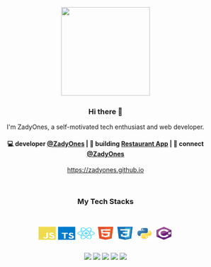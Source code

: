 <p align='center'>
<img src="https://media.giphy.com/media/WFZvB7VIXBgiz3oDXE/giphy.gif" width="200" height="200" frameBorder="0" class="giphy-embed" allowFullScreen></img></p>

<h3 align="center"> Hi there 👋</h3>

<p align="center">
I'm ZadyOnes, a self-motivated tech enthusiast and web developer.
</p>

<h4 align="center">
💻 developer <a href="https://github.com/ZadyOnes">@ZadyOnes</a> | 🌱 building <a href="https://github.com/zadyones/">Restaurant App</a> | 💬 connect <a href="https://twitter.com/brianferreira123123123123_">@ZadyOnes</a>
</h4>
<p  align="center">
<a href="https://ZadyOnes.github.io/">https://zadyones.github.io</a>
</p>

<br/>
<h3 align="center">
My Tech Stacks
</h3>

## 

<div align="center" style="display: inline_block"><br>
  <img align="center" alt="Rafa-Js" height="30" width="40" src="https://raw.githubusercontent.com/devicons/devicon/master/icons/javascript/javascript-plain.svg">
  <img align="center" alt="Rafa-Ts" height="30" width="40" src="https://raw.githubusercontent.com/devicons/devicon/master/icons/typescript/typescript-plain.svg">
  <img align="center" alt="Rafa-React" height="30" width="40" src="https://raw.githubusercontent.com/devicons/devicon/master/icons/react/react-original.svg">
  <img align="center" alt="Rafa-HTML" height="30" width="40" src="https://raw.githubusercontent.com/devicons/devicon/master/icons/html5/html5-original.svg">
  <img align="center" alt="Rafa-CSS" height="30" width="40" src="https://raw.githubusercontent.com/devicons/devicon/master/icons/css3/css3-original.svg">
  <img align="center" alt="Rafa-Python" height="30" width="40" src="https://raw.githubusercontent.com/devicons/devicon/master/icons/python/python-original.svg">
  <img align="center" alt="Rafa-Csharp" height="30" width="40" src="https://raw.githubusercontent.com/devicons/devicon/master/icons/csharp/csharp-original.svg">
</div>
  
  ##
 
<div align="center"> 
  <a href="https://www.youtube.com" target="_blank"><img src="https://img.shields.io/badge/YouTube-FF0000?style=for-the-badge&logo=youtube&logoColor=white" target="_blank"></a>
  <a href="https://www.instagram.com/matute_ferreira/" target="_blank"><img src="https://img.shields.io/badge/-Instagram-%23E4405F?style=for-the-badge&logo=instagram&logoColor=white" target="_blank"></a>
 <a href="https://twitter.com" target="_blank"><img src="https://img.shields.io/badge/Twitter-1DA1F2?style=for-the-badge&logo=Twitter&logoColor=white" target="_blank"></a> 
  <a href = "mailto:brian.ferreira21@outlook.com"><img src="https://img.shields.io/badge/-Mail-%23333?style=for-the-badge&logo=Mail.Ru&logoColor=white" target="_blank"></a>
  <a href="https://www.linkedin.com" target="_blank"><img src="https://img.shields.io/badge/-LinkedIn-%230077B5?style=for-the-badge&logo=linkedin&logoColor=white" target="_blank"></a> 
</div>


